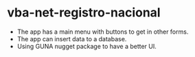 # vba-net-registro-nacional

* The app has a main menu with buttons to get in other forms.
* The app can insert data to a database.
* Using GUNA nugget package to have a better UI.
